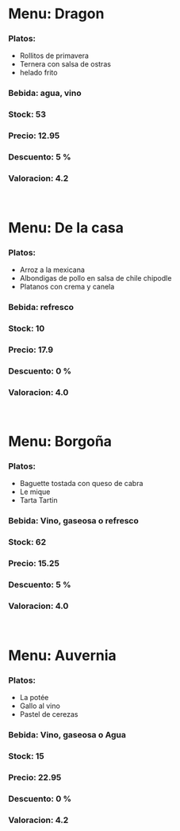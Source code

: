# **Menu: Dragon**
### Platos: 
- Rollitos de primavera
- Ternera con salsa de ostras
- helado frito

### Bebida: agua, vino

### Stock: 53

### Precio: 12.95

### Descuento: 5 %

### **Valoracion:** 4.2
<br>

# **Menu: De la casa**
### Platos: 
- Arroz a la mexicana
- Albondigas de pollo en salsa de chile chipodle
- Platanos con crema y canela

### Bebida: refresco

### Stock: 10

### Precio: 17.9

### Descuento: 0 %

### **Valoracion:** 4.0
<br>

# **Menu: Borgoña**
### Platos: 
- Baguette tostada con queso de cabra
- Le mique
- Tarta Tartin

### Bebida: Vino, gaseosa o refresco

### Stock: 62

### Precio: 15.25

### Descuento: 5 %

### **Valoracion:** 4.0
<br>

# **Menu: Auvernia**
### Platos: 
- La potée
- Gallo al vino
- Pastel de cerezas

### Bebida: Vino, gaseosa o Agua

### Stock: 15

### Precio: 22.95

### Descuento: 0 %

### **Valoracion:** 4.2
<br>

